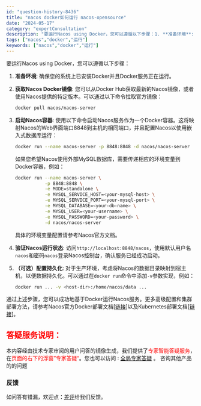 ```yaml
---
id: "question-history-8436"
title: "nacos docker如何运行 nacos-opensource"
date: "2024-05-17"
category: "expertConsultation"
description: "要运行Nacos using Docker，您可以遵循以下步骤：1. **准备环境**: 确保您的系统上已安装Docker并且Docker服务正在运行。2. **获取Nacos Docker镜像**: 您可以从Docker Hub获取最新的Nacos镜像，或者使用Nacos提供的特定版本。可以通过以"
tags: ["nacos","docker","运行"]
keywords: ["nacos","docker","运行"]
---
```


要运行Nacos using Docker，您可以遵循以下步骤：

1. **准备环境**: 确保您的系统上已安装Docker并且Docker服务正在运行。

2. **获取Nacos Docker镜像**: 您可以从Docker Hub获取最新的Nacos镜像，或者使用Nacos提供的特定版本。可以通过以下命令拉取官方镜像：
   ```bash
   docker pull nacos/nacos-server
   ```

3. **启动Nacos容器**: 使用以下命令启动Nacos服务作为一个Docker容器。这将映射Nacos的Web界面端口8848到主机的相同端口，并且配置Nacos以使用嵌入式数据库运行：
   ```bash
   docker run --name nacos-server -p 8848:8848 -d nacos/nacos-server
   ```
   如果您希望Nacos使用外部MySQL数据库，需要传递相应的环境变量到Docker容器，例如：
   ```bash
   docker run --name nacos-server \
              -p 8848:8848 \
              -e MODE=standalone \
              -e MYSQL_SERVICE_HOST=<your-mysql-host> \
              -e MYSQL_SERVICE_PORT=<your-mysql-port> \
              -e MYSQL_DATABASE=<your-db-name> \
              -e MYSQL_USER=<your-username> \
              -e MYSQL_PASSWORD=<your-password> \
              -d nacos/nacos-server
   ```
   具体的环境变量配置请参考Nacos官方文档。

4. **验证Nacos运行状态**: 访问`http://localhost:8848/nacos`，使用默认用户名`nacos`和密码`nacos`登录Nacos控制台，确认服务已经成功启动。

5. **（可选）配置持久化**: 对于生产环境，考虑将Nacos的数据目录映射到宿主机，以便数据持久化。可以通过在`docker run`命令中添加`-v`参数实现，例如：
   ```bash
   docker run ... -v <host-dir>:/home/nacos/data ...
   ```

通过上述步骤，您可以成功地基于Docker运行Nacos服务。更多高级配置和集群部署方法，请参考Nacos官方Docker部署文档[[链接](https://github.com/nacos-group/nacos-docker)]以及Kubernetes部署文档[[链接](https://github.com/nacos-group/nacos-k8s/blob/master/README-CN.md)]。
## <font color="#FF0000">答疑服务说明：</font> 

本内容经由技术专家审阅的用户问答的镜像生成，我们提供了<font color="#FF0000">专家智能答疑服务</font>，在<font color="#FF0000">页面的右下的浮窗”专家答疑“</font>。您也可以访问 : [全局专家答疑](https://opensource.alibaba.com/chatBot) 。 咨询其他产品的的问题

### 反馈
如问答有错漏，欢迎点：[差评](https://ai.nacos.io/user/feedbackByEnhancerGradePOJOID?enhancerGradePOJOId=13656)给我们反馈。
